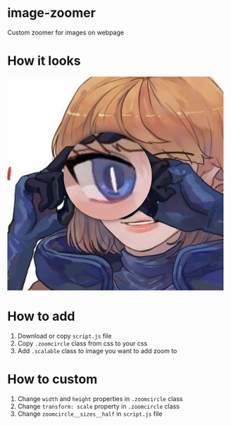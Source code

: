 # image-zoomer
Custom zoomer for images on webpage

# How it looks
![How it looks](/view/image.png)

# How to add
1. Download or copy `script.js` file
2. Copy `.zoomcircle` class from css to your css
3. Add `.scalable` class to image you want to add zoom to

# How to custom
1. Change `width` and `height` properties in `.zoomcircle` class
2. Change `transform: scale` property in `.zoomcircle` class
3. Change `zoomcircle__sizes__half` in `script.js` file
